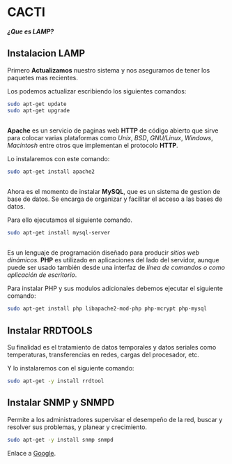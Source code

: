 # CACTI

***¿Que es LAMP?***

## Instalacion LAMP

Primero **Actualizamos** nuestro sistema y nos aseguramos de tener los paquetes mas recientes.

Los podemos actualizar escribiendo los siguientes comandos:

```bash
sudo apt-get update
sudo apt-get upgrade
```
##

**Apache** es un servicio de paginas web **HTTP** de código abierto que sirve para colocar varias plataformas como *Unix*, *BSD*, *GNU/Linux*, *Windows*, *Macintosh* entre otros que implementan el protocolo **HTTP**.

Lo instalaremos con este comando:
```bash
sudo apt-get install apache2
```
##

Ahora es el momento de instalar **MySQL**, que es un sistema de gestion de base de datos. Se encarga de organizar y facilitar el acceso a las bases de datos. 

Para ello ejecutamos el siguiente comando.
```bash
sudo apt-get install mysql-server
```
##

Es un lenguaje de programación diseñado para producir *sitios web dinámicos*. **PHP** es utilizado en aplicaciones del lado del servidor, aunque puede ser usado también desde una interfaz de *línea de comandos o como aplicación de escritorio*.

Para instalar PHP y sus modulos adicionales debemos ejecutar el siguiente comando:
```bash
sudo apt-get install php libapache2-mod-php php-mcrypt php-mysql
```


## Instalar RRDTOOLS

Su finalidad es el tratamiento de datos temporales y datos seriales como temperaturas, transferencias en redes, cargas del procesador, etc.

Y lo instalaremos con el siguiente comando:

```bash
sudo apt-get -y install rrdtool
```

## Instalar SNMP y SNMPD


Permite a los administradores supervisar el desempeño de la red, buscar y resolver sus problemas, y planear y crecimiento.

```bash
sudo apt-get -y install snmp snmpd
```

























Enlace a [Google](https://www.google.com).